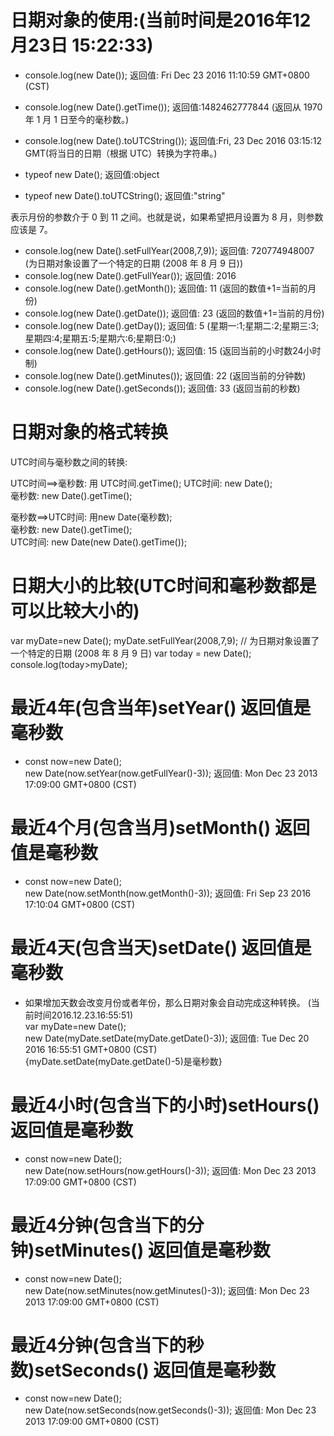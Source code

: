# 日期对象的使用:(当前时间是2016年12月23日  15:22:33)
* console.log(new Date());                返回值: Fri Dec 23 2016 11:10:59 GMT+0800 (CST)  
* console.log(new Date().getTime());      返回值:1482462777844  (返回从 1970 年 1 月 1 日至今的毫秒数。)  
* console.log(new Date().toUTCString());  返回值:Fri, 23 Dec 2016 03:15:12 GMT(将当日的日期（根据 UTC）转换为字符串。)   

* typeof new Date();                      返回值:object  
* typeof new Date().toUTCString();        返回值:"string"  

 表示月份的参数介于 0 到 11 之间。也就是说，如果希望把月设置为 8 月，则参数应该是 7。  
* console.log(new Date().setFullYear(2008,7,9));    返回值: 720774948007  (为日期对象设置了一个特定的日期 (2008 年 8 月 9 日))
* console.log(new Date().getFullYear());            返回值: 2016  
* console.log(new Date().getMonth());               返回值: 11 (返回的数值+1=当前的月份)  
* console.log(new Date().getDate());                返回值: 23 (返回的数值+1=当前的月份)  
* console.log(new Date().getDay());                 返回值: 5 (星期一:1;星期二:2;星期三:3;星期四:4;星期五:5;星期六:6;星期日:0;)  
* console.log(new Date().getHours());               返回值: 15 (返回当前的小时数24小时制)  
* console.log(new Date().getMinutes());             返回值: 22 (返回当前的分钟数)  
* console.log(new Date().getSeconds());             返回值: 33 (返回当前的秒数)  

# 日期对象的格式转换
UTC时间与毫秒数之间的转换:  

UTC时间==>毫秒数:  用 UTC时间.getTime();
UTC时间: new Date();  
毫秒数:  new Date().getTime();  

毫秒数==>UTC时间:  用new Date(毫秒数);  
毫秒数:  new Date().getTime();  
UTC时间: new Date(new Date().getTime());  

# 日期大小的比较(UTC时间和毫秒数都是可以比较大小的)  
var myDate=new Date();
myDate.setFullYear(2008,7,9); // 为日期对象设置了一个特定的日期 (2008 年 8 月 9 日)
var today = new Date();
console.log(today>myDate);

# 最近4年(包含当年)setYear()    返回值是毫秒数
* const now=new Date();  
new Date(now.setYear(now.getFullYear()-3));    返回值: Mon Dec 23 2013 17:09:00 GMT+0800 (CST)  

# 最近4个月(包含当月)setMonth()  返回值是毫秒数
* const now=new Date();  
new Date(now.setMonth(now.getMonth()-3));      返回值: Fri Sep 23 2016 17:10:04 GMT+0800 (CST)  

# 最近4天(包含当天)setDate()    返回值是毫秒数
* 如果增加天数会改变月份或者年份，那么日期对象会自动完成这种转换。  (当前时间2016.12.23.16:55:51)    
var myDate=new Date();    
new Date(myDate.setDate(myDate.getDate()-3));  返回值: Tue Dec 20 2016 16:55:51 GMT+0800 (CST)  
{myDate.setDate(myDate.getDate()-5)是毫秒数}   

# 最近4小时(包含当下的小时)setHours()    返回值是毫秒数
* const now=new Date();  
new Date(now.setHours(now.getHours()-3));    返回值: Mon Dec 23 2013 17:09:00 GMT+0800 (CST)  

# 最近4分钟(包含当下的分钟)setMinutes()    返回值是毫秒数
* const now=new Date();  
new Date(now.setMinutes(now.getMinutes()-3));    返回值: Mon Dec 23 2013 17:09:00 GMT+0800 (CST)  

# 最近4分钟(包含当下的秒数)setSeconds()    返回值是毫秒数
* const now=new Date();  
new Date(now.setSeconds(now.getSeconds()-3));    返回值: Mon Dec 23 2013 17:09:00 GMT+0800 (CST)  

